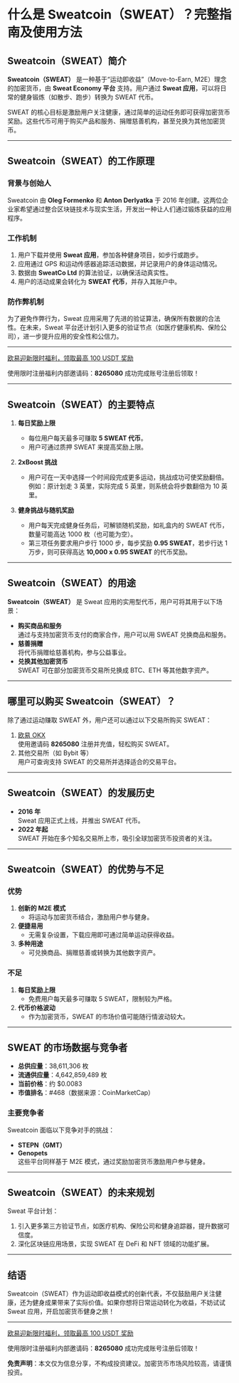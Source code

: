 # 什么是 Sweatcoin（SWEAT）？完整指南及使用方法



## Sweatcoin（SWEAT）简介

**Sweatcoin（SWEAT）** 是一种基于“运动即收益”（Move-to-Earn, M2E）理念的加密货币，由 **Sweat Economy 平台** 支持。用户通过 **Sweat 应用**，可以将日常的健身锻炼（如散步、跑步）转换为 SWEAT 代币。  

SWEAT 的核心目标是激励用户关注健康，通过简单的运动任务即可获得加密货币奖励。这些代币可用于购买产品和服务、捐赠慈善机构，甚至兑换为其他加密货币。

---

## Sweatcoin（SWEAT）的工作原理

### 背景与创始人

Sweatcoin 由 **Oleg Formenko** 和 **Anton Derlyatka** 于 2016 年创建。这两位企业家希望通过整合区块链技术与现实生活，开发出一种让人们通过锻炼获益的应用程序。

### 工作机制

1. 用户下载并使用 **Sweat 应用**，参加各种健身项目，如步行或跑步。
2. 应用通过 GPS 和运动传感器追踪活动数据，并记录用户的身体运动情况。
3. 数据由 **SweatCo Ltd** 的算法验证，以确保活动真实性。
4. 用户的活动成果会转化为 **SWEAT 代币**，并存入其账户中。

### 防作弊机制

为了避免作弊行为，Sweat 应用采用了先进的验证算法，确保所有数据的合法性。在未来，Sweat 平台还计划引入更多的验证节点（如医疗健康机构、保险公司），进一步提升应用的安全性和公信力。

---
[欧易迎新限时福利，领取最高 100 USDT 奖励](https://bit.ly/OKXe)  

使用限时注册福利内部邀请码：**8265080** 成功完成账号注册后领取！

---
## Sweatcoin（SWEAT）的主要特点

1. **每日奖励上限**  
   - 每位用户每天最多可赚取 **5 SWEAT 代币**。
   - 用户可通过质押 SWEAT 来提高奖励上限。

2. **2xBoost 挑战**  
   - 用户可在一天中选择一个时间段完成更多运动，挑战成功可使奖励翻倍。例如：原计划走 3 英里，实际完成 5 英里，则系统会将步数翻倍为 10 英里。

3. **健身挑战与随机奖励**  
   - 用户每天完成健身任务后，可解锁随机奖励，如礼盒内的 SWEAT 代币，数量可能高达 1000 枚（也可能为空）。  
   - 第三项任务要求用户步行 1000 步，每步奖励 **0.95 SWEAT**，若步行达 1 万步，则可获得高达 **10,000 x 0.95 SWEAT** 的代币奖励。

---

## Sweatcoin（SWEAT）的用途

**Sweatcoin（SWEAT）** 是 Sweat 应用的实用型代币，用户可将其用于以下场景：

- **购买商品和服务**  
  通过与支持加密货币支付的商家合作，用户可以用 SWEAT 兑换商品和服务。  
- **慈善捐赠**  
  将代币捐赠给慈善机构，参与公益事业。  
- **兑换其他加密货币**  
  SWEAT 可在部分加密货币交易所兑换成 BTC、ETH 等其他数字资产。

---

## 哪里可以购买 Sweatcoin（SWEAT）？

除了通过运动赚取 SWEAT 外，用户还可以通过以下交易所购买 SWEAT：

1. [欧易 OKX](https://bit.ly/OKXe)  
   使用邀请码 **8265080** 注册并充值，轻松购买 SWEAT。  
2. 其他交易所（如 Bybit 等）  
   用户可查询支持 SWEAT 的交易所并选择适合的交易平台。

---

## Sweatcoin（SWEAT）的发展历史

- **2016 年**  
  Sweat 应用正式上线，并推出 SWEAT 代币。  
- **2022 年起**  
  SWEAT 开始在多个知名交易所上市，吸引全球加密货币投资者的关注。

---

## Sweatcoin（SWEAT）的优势与不足

### 优势

1. **创新的 M2E 模式**  
   - 将运动与加密货币结合，激励用户参与健身。  
2. **便捷易用**  
   - 无需复杂设置，下载应用即可通过简单运动获得收益。  
3. **多种用途**  
   - 可兑换商品、捐赠慈善或转换为其他数字资产。  

### 不足

1. **每日奖励上限**  
   - 免费用户每天最多可赚取 5 SWEAT，限制较为严格。  
2. **代币价格波动**  
   - 作为加密货币，SWEAT 的市场价值可能随行情波动较大。

---

## SWEAT 的市场数据与竞争者

- **总供应量**：38,611,306 枚  
- **流通供应量**：4,642,859,489 枚  
- **当前价格**：约 $0.0083  
- **市值排名**：#468（数据来源：CoinMarketCap）

### 主要竞争者

Sweatcoin 面临以下竞争对手的挑战：
- **STEPN（GMT）**  
- **Genopets**  
这些平台同样基于 M2E 模式，通过奖励加密货币激励用户参与健身。

---

## Sweatcoin（SWEAT）的未来规划

Sweat 平台计划：
1. 引入更多第三方验证节点，如医疗机构、保险公司和健身追踪器，提升数据可信度。
2. 深化区块链应用场景，实现 SWEAT 在 DeFi 和 NFT 领域的功能扩展。

---

## 结语

Sweatcoin（SWEAT）作为运动即收益模式的创新代表，不仅鼓励用户关注健康，还为健身成果带来了实际价值。如果你想将日常运动转化为收益，不妨试试 Sweat 应用，开启加密货币健身之旅！  

---

[欧易迎新限时福利，领取最高 100 USDT 奖励](https://bit.ly/OKXe)  

使用限时注册福利内部邀请码：**8265080** 成功完成账号注册后领取！

**免责声明**：本文仅为信息分享，不构成投资建议。加密货币市场风险较高，请谨慎投资。
